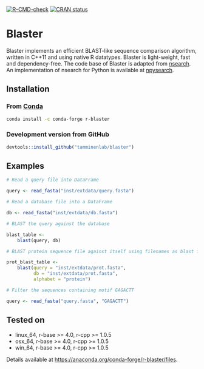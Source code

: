 
  <!-- badges: start -->
  [![R-CMD-check](https://github.com/tamminenlab/blaster/workflows/R-CMD-check/badge.svg)](https://github.com/tamminenlab/blaster/actions)
  [![CRAN status](https://www.r-pkg.org/badges/version/blaster)](https://CRAN.R-project.org/package=blaster)
  <!-- badges: end -->

# Blaster

Blaster implements an efficient BLAST-like sequence comparison algorithm, written in C++11 and using native R datatypes. Blaster is light-weight, fast and dependency-free. The code base of Blaster is adapted from [nsearch](https://github.com/stevschmid/nsearch). An implementation of nsearch for Python is available at [npysearch](https://github.com/tamminenlab/npysearch).

## Installation

### From [Conda](https://anaconda.org/conda-forge/r-blaster)

```sh
conda install -c conda-forge r-blaster 
```

### Development version from GitHub

```R
devtools::install_github("tamminenlab/blaster")
```


## Examples

```R
# Read a query file into DataFrame

query <- read_fasta("inst/extdata/query.fasta")

# Read a database file into a DataFrame

db <- read_fasta("inst/extdata/db.fasta")

# BLAST the query against the database

blast_table <- 
    blast(query, db)

# BLAST protein sequence file against itself using filenames as blast function arguments

prot_blast_table <-
    blast(query = "inst/extdata/prot.fasta",
          db = "inst/extdata/prot.fasta",
          alphabet = "protein")

# Filter the sequences containing motif GAGACTT

query <- read_fasta("query.fasta", "GAGACTT")

```

## Tested on

- linux\_64, r-base >= 4.0, r-cpp >= 1.0.5
- osx\_64, r-base >= 4.0, r-cpp >= 1.0.5
- win\_64, r-base >= 4.0, r-cpp >= 1.0.5

Details available at https://anaconda.org/conda-forge/r-blaster/files.
